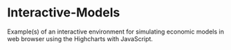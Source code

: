Interactive-Models
=====================

Example(s) of an interactive environment for simulating economic models in web browser using the Highcharts with JavaScript.
